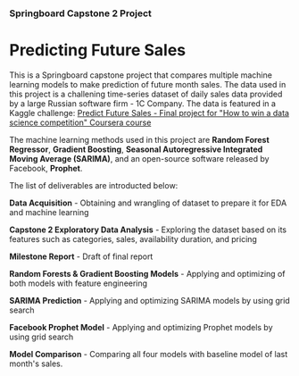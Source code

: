 ### Springboard Capstone 2 Project

# Predicting Future Sales

This is a Springboard capstone project that compares multiple machine learning models to make prediction of future month sales. The data used in this project is a challening time-series dataset of daily sales data provided by a large Russian software firm - 1C Company. The data is featured in a Kaggle challenge: [Predict Future Sales - Final project for "How to win a data science competition" Coursera course](https://www.kaggle.com/c/competitive-data-science-predict-future-sales/data)

The machine learning methods used in this project are **Random Forest Regressor**, **Gradient Boosting**, **Seasonal Autoregressive Integrated Moving Average (SARIMA)**, and an open-source software released by Facebook, **Prophet**.

The list of deliverables are introducted below:

**Data Acquisition** - Obtaining and wrangling of dataset to prepare it for EDA and machine learning

**Capstone 2 Exploratory Data Analysis** - Exploring the dataset based on its features such as categories, sales, availability duration, and pricing

**Milestone Report** - Draft of final report

**Random Forests & Gradient Boosting Models** - Applying and optimizing of both models with feature engineering 

**SARIMA Prediction** - Applying and optimizing SARIMA models by using grid search

**Facebook Prophet Model** - Applying and optimizing Prophet models by using grid search

**Model Comparison** - Comparing all four models with baseline model of last month's sales.
